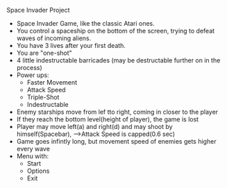 Space Invader Project
- Space Invader Game, like the classic Atari ones.
- You control a spaceship on the bottom of the screen, trying to defeat waves of incoming aliens.
- You have 3 lives after your first death.
- You are "one-shot"
- 4 little indestructable barricades (may be destructable further on in the process)
- Power ups:
    - Faster Movement
    - Attack Speed
    - Triple-Shot
    - Indestructable
- Enemy starships move from lef tto right, coming in closer to the player
- If they reach the bottom level(height of player), the game is lost
- Player may move left(a) and right(d) and may shoot by himself(Spacebar), -->Attack Speed is capped(0.6 sec)
- Game goes infintly long, but movement speed of enemies gets higher every wave
- Menu  with:
    - Start
    - Options
    - Exit